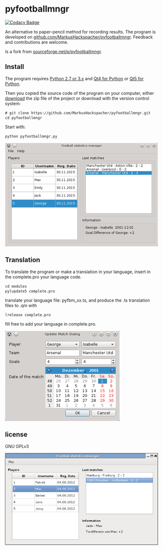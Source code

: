 pyfootballmngr
==============

[![Codacy Badge](https://api.codacy.com/project/badge/Grade/62f5afb25e4e45bcb487c9fde7860b84)](https://www.codacy.com/app/MarkusHackspacher/pyfootballmngr?utm_source=github.com&amp;utm_medium=referral&amp;utm_content=MarkusHackspacher/pyfootballmngr&amp;utm_campaign=Badge_Grade)

An alternative to paper-pencil method for recording results.
The program is developed on [github.com/MarkusHackspacher/pyfootballmngr](https://github.com/MarkusHackspacher/pyfootballmngr).
Feedback and contributions are welcome.

Is a fork from [sourceforge.net/p/pyfootballmngr](http://sourceforge.net/p/pyfootballmngr).

Install
-------

The program requires [Python 2.7 or 3.x](http://www.python.org/download/) 
and [Qt4 for Python](http://www.riverbankcomputing.com/software/pyqt/download)
or [Qt5 for Python](http://www.riverbankcomputing.com/software/pyqt/download5).

    
Then you copied the source code of the program on your computer,
either [download](https://github.com/MarkusHackspacher/pyfootballmngr) the zip file of the project or download with the version control system:

```
# git clone https://github.com/MarkusHackspacher/pyfootballmngr.git
cd pyfootballmngr
```

Start with:

```
python pyfootballmngr.py
```

![Image](misc/pyfootballmngr_en.png "pyfootballmngr screenshot.")

Translation
-----------

To translate the program or make a translation in your language,
insert in the complete.pro your language code.

```
cd modules
pylupdate5 complete.pro
```

translate your language file: pyfbm_xx.ts, and produce the .ts translation files to .qm with

```
lrelease complete.pro
```

fill free to add your language in complete.pro.

![Image](misc/pyfbm_updatematch_en.png "pyfootballmngr updatematch screenshot.")

license
-------

GNU GPLv3

![Image](misc/pyfootballmngr.png "pyfootballmngr Qt4 screenshot.")


